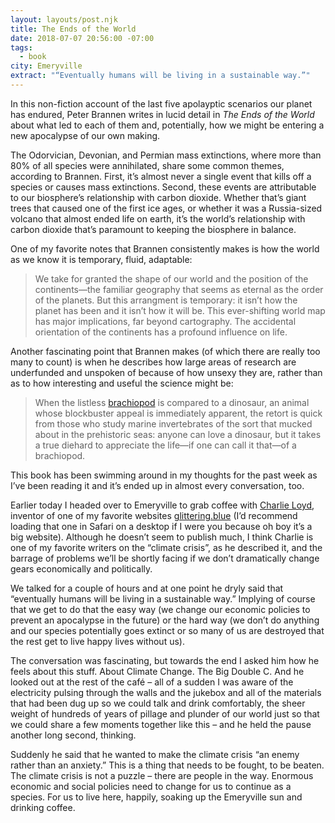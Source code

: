 ```yaml
---
layout: layouts/post.njk
title: The Ends of the World
date: 2018-07-07 20:56:00 -07:00
tags:
  - book
city: Emeryville
extract: "“Eventually humans will be living in a sustainable way.”"
---
```


In this non-fiction account of the last five apolayptic scenarios our planet has endured, Peter Brannen writes in lucid detail in _The Ends of the World_ about what led to each of them and, potentially, how we might be entering a new apocalypse of our own making.

The Odorvician, Devonian, and Permian mass extinctions, where more than 80% of all species were annihilated, share some common themes, according to Brannen. First, it’s almost never a single event that kills off a species or causes mass extinctions. Second, these events are attributable to our biosphere’s relationship with carbon dioxide. Whether that’s giant trees that caused one of the first ice ages, or whether it was a Russia-sized volcano that almost ended life on earth, it’s the world’s relationship with carbon dioxide that’s paramount to keeping the biosphere in balance.

One of my favorite notes that Brannen consistently makes is how the world as we know it is temporary, fluid, adaptable:

> We take for granted the shape of our world and the position of the continents—the familiar geography that seems as eternal as the order of the planets. But this arrangment is temporary: it isn’t how the planet has been and it isn’t how it will be. This ever-shifting world map has major implications, far beyond cartography. The accidental orientation of the continents has a profound influence on life.

Another fascinating point that Brannen makes (of which there are really too many to count) is when he describes how large areas of research are underfunded and unspoken of because of how unsexy they are, rather than as to how interesting and useful the science might be:

> When the listless [brachiopod](https://en.wikipedia.org/wiki/Brachiopod) is compared to a dinosaur, an animal whose blockbuster appeal is immediately apparent, the retort is quick from those who study marine invertebrates of the sort that mucked about in the prehistoric seas: anyone can love a dinosaur, but it takes a true diehard to appreciate the life—if one can call it that—of a brachiopod.

This book has been swimming around in my thoughts for the past week as I’ve been reading it and it’s ended up in almost every conversation, too.

Earlier today I headed over to Emeryville to grab coffee with [Charlie Loyd](https://twitter.com/vruba), inventor of one of my favorite websites [glittering.blue](http://glittering.blue/) (I’d recommend loading that one in Safari on a desktop if I were you because oh boy it’s a big website). Although he doesn’t seem to publish much, I think Charlie is one of my favorite writers on the “climate crisis”, as he described it, and the barrage of problems we’ll be shortly facing if we don’t dramatically change gears economically and politically.

We talked for a couple of hours and at one point he dryly said that “eventually humans will be living in a sustainable way.” Implying of course that we get to do that the easy way (we change our economic policies to prevent an apocalypse in the future) or the hard way (we don’t do anything and our species potentially goes extinct or so many of us are destroyed that the rest get to live happy lives without us).

The conversation was fascinating, but towards the end I asked him how he feels about this stuff. About Climate Change. The Big Double C. And he looked out at the rest of the café – all of a sudden I was aware of the electricity pulsing through the walls and the jukebox and all of the materials that had been dug up so we could talk and drink comfortably, the sheer weight of hundreds of years of pillage and plunder of our world just so that we could share a few moments together like this – and he held the pause another long second, thinking.

Suddenly he said that he wanted to make the climate crisis “an enemy rather than an anxiety.” This is a thing that needs to be fought, to be beaten. The climate crisis is not a puzzle – there are people in the way. Enormous economic and social policies need to change for us to continue as a species. For us to live here, happily, soaking up the Emeryville sun and drinking coffee.
